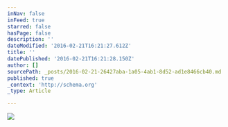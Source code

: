 ```yaml
---
inNav: false
inFeed: true
starred: false
hasPage: false
description: ''
dateModified: '2016-02-21T16:21:27.612Z'
title: ''
datePublished: '2016-02-21T16:21:28.150Z'
author: []
sourcePath: _posts/2016-02-21-26427aba-1a05-4ab1-8d52-ad1e8466cb40.md
published: true
_context: 'http://schema.org'
_type: Article

---
```

![](https://the-grid-user-content.s3-us-west-2.amazonaws.com/47d5c44d-ceb0-4318-9b9c-ed7a05e299f9.jpg)